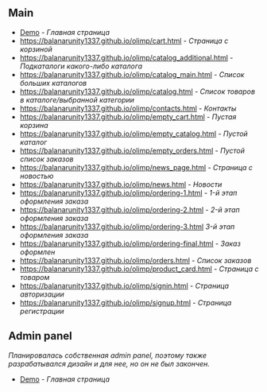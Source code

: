 ## Main

- [Demo](https://balanarunity1337.github.io/olimp/index.html) - _Главная страница_
- https://balanarunity1337.github.io/olimp/cart.html - _Страница с корзиной_
- https://balanarunity1337.github.io/olimp/catalog_additional.html - _Подкаталоги какого-либо каталога_
- https://balanarunity1337.github.io/olimp/catalog_main.html - _Список больших каталогов_
- https://balanarunity1337.github.io/olimp/catalog.html - _Список товаров в каталоге/выбранной категории_
- https://balanarunity1337.github.io/olimp/contacts.html - _Контакты_
- https://balanarunity1337.github.io/olimp/empty_cart.html - _Пустая корзина_
- https://balanarunity1337.github.io/olimp/empty_catalog.html - _Пустой каталог_
- https://balanarunity1337.github.io/olimp/empty_orders.html - _Пустой список заказов_
- https://balanarunity1337.github.io/olimp/news_page.html - _Страница с новостью_
- https://balanarunity1337.github.io/olimp/news.html - _Новости_
- https://balanarunity1337.github.io/olimp/ordering-1.html - _1-й этап оформления заказа_
- https://balanarunity1337.github.io/olimp/ordering-2.html - _2-й этап оформления заказа_
- https://balanarunity1337.github.io/olimp/ordering-3.html _3-й этап оформления заказа_
- https://balanarunity1337.github.io/olimp/ordering-final.html - _Заказ оформлен_
- https://balanarunity1337.github.io/olimp/orders.html - _Список заказов_
- https://balanarunity1337.github.io/olimp/product_card.html - _Страница с товаром_
- https://balanarunity1337.github.io/olimp/signin.html - _Страница авторизации_
- https://balanarunity1337.github.io/olimp/signup.html - _Страница регистрации_

## Admin panel

_Планировалась собственная admin panel, поэтому также разрабатывался дизайн и для нее, но он не был закончен._

- [Demo](https://balanarunity1337.github.io/olimp/admin_panel/index.html) - _Главная страница_
